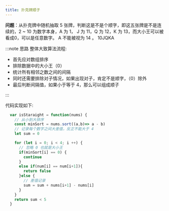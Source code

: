 ```yaml
---
title: 扑克牌顺子
---
```

**问题**：从扑克牌中随机抽取 5 张牌，判断这是不是个顺字，即这五张牌是不是连续的，2 ~ 10 为数字本身，A 为 1， J 为 11，Q 为 12，K 为 13，而大小王可以被看成0，可以是任意数字。 A 不能被视为 14 。 10JQKA

:::note 思路
整体大致算法流程:

- 首先应对数组排序
- 排除数据中的大小王（0）
- 统计所有相邻之数之间的间隔
- 同时还需要排除对子情况，如果出现对子，肯定不是顺字，（0）除外
- 最后判断间隔值，如果小于等于 4，那么可以组成顺子

:::

代码实现如下:

```js
  var isStaraight = function(nums) {
    // 从小到大排序
    const minSort = nums.sort((a,b)=> a - b)
    // 记录每个数字之间大差值，反正不能大于 4
    let sum = 0

    for (let i = 0; i < 4; i ++) {
      // 忽略 0 也就是大小王
      if(minSort[i] == 0) {
        continue
      }
      else if(num[i] == num[i+1]){
        return false
      }else {
        // 差值记录
        sum = sum + nums[i+1] - nums[i]
      }
    }
    return sum < 5
  }

```
